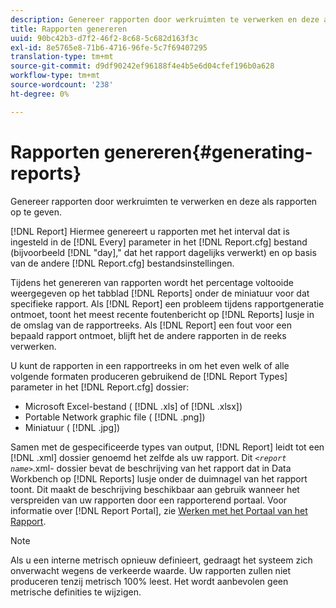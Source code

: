 ```yaml
---
description: Genereer rapporten door werkruimten te verwerken en deze als rapporten op te geven.
title: Rapporten genereren
uuid: 90bc42b3-d7f2-46f2-8c68-5c682d163f3c
exl-id: 8e5765e8-71b6-4716-96fe-5c7f69407295
translation-type: tm+mt
source-git-commit: d9df90242ef96188f4e4b5e6d04cfef196b0a628
workflow-type: tm+mt
source-wordcount: '238'
ht-degree: 0%

---
```


# Rapporten genereren{#generating-reports}

Genereer rapporten door werkruimten te verwerken en deze als rapporten op te geven.

[!DNL Report] Hiermee genereert u rapporten met het interval dat is ingesteld in de  [!DNL Every] parameter in het  [!DNL Report.cfg] bestand (bijvoorbeeld  [!DNL "day],&quot; dat het rapport dagelijks verwerkt) en op basis van de andere  [!DNL Report.cfg] bestandsinstellingen.

Tijdens het genereren van rapporten wordt het percentage voltooide weergegeven op het tabblad [!DNL Reports] onder de miniatuur voor dat specifieke rapport. Als [!DNL Report] een probleem tijdens rapportgeneratie ontmoet, toont het meest recente foutenbericht op [!DNL Reports] lusje in de omslag van de rapportreeks. Als [!DNL Report] een fout voor een bepaald rapport ontmoet, blijft het de andere rapporten in de reeks verwerken.

U kunt de rapporten in een rapportreeks in om het even welk of alle volgende formaten produceren gebruikend de [!DNL Report Types] parameter in het [!DNL Report.cfg] dossier:

* Microsoft Excel-bestand ( [!DNL .xls] of [!DNL .xlsx])
* Portable Network graphic file ( [!DNL .png])
* Miniatuur ( [!DNL .jpg])

Samen met de gespecificeerde types van output, [!DNL Report] leidt tot een [!DNL .xml] dossier genoemd het zelfde als uw rapport. Dit *`<report name>`*.xml- dossier bevat de beschrijving van het rapport dat in Data Workbench op [!DNL Reports] lusje onder de duimnagel van het rapport toont. Dit maakt de beschrijving beschikbaar aan gebruik wanneer het verspreiden van uw rapporten door een rapporterend portaal. Voor informatie over [!DNL Report Portal], zie [Werken met het Portaal van het Rapport](../../home/c-rpt-oview/c-rpt-portal/c-rpt-portal.md#concept-f692210cad494c00865dbf325eb5ed35).

>[!NOTE]
>
>Als u een interne metrisch opnieuw definieert, gedraagt het systeem zich onverwacht wegens de verkeerde waarde. Uw rapporten zullen niet produceren tenzij metrisch 100% leest. Het wordt aanbevolen geen metrische definities te wijzigen.
